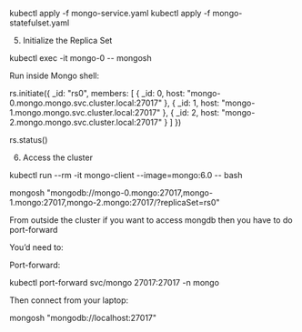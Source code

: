 kubectl apply -f mongo-service.yaml
kubectl apply -f mongo-statefulset.yaml

5. Initialize the Replica Set

kubectl exec -it mongo-0 -- mongosh

Run inside Mongo shell:
>>>>>>>>>>>>>>>>>>>>>>>>>
rs.initiate({
  _id: "rs0",
  members: [
    { _id: 0, host: "mongo-0.mongo.mongo.svc.cluster.local:27017" },
    { _id: 1, host: "mongo-1.mongo.mongo.svc.cluster.local:27017" },
    { _id: 2, host: "mongo-2.mongo.mongo.svc.cluster.local:27017" }
  ]
})

>>>>>>>>>>>>>>>>>>>>>>>>

rs.status()


6. Access the cluster

kubectl run --rm -it mongo-client --image=mongo:6.0 -- bash

mongosh "mongodb://mongo-0.mongo:27017,mongo-1.mongo:27017,mongo-2.mongo:27017/?replicaSet=rs0"

>>>>>>>>>>>>>>>>>>>>>>
From outside the cluster if you want to access mongdb then you have to do port-forward

You’d need to:

Port-forward:

kubectl port-forward svc/mongo 27017:27017 -n mongo


Then connect from your laptop:

mongosh "mongodb://localhost:27017"

>>>>>>>>>>>>>>>>>>>>>>>>>>>

